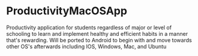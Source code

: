 # ProductivityMacOSApp
Productivity application for students regardless of major or level of schooling to learn and implement healthy and efficient habits in a manner that's rewarding. Will be ported to Android to begin with and move towards other OS's afterwards including IOS, Windows, Mac, and Ubuntu
